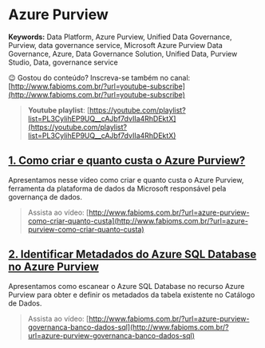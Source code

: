 # Azure Purview  
**Keywords:** Data Platform, Azure Purview, Unified Data Governance, Purview, data governance service, Microsoft Azure Purview Data Governance, Azure, Data Governance Solution, Unified Data, Purview Studio, Data, governance service  

😉 Gostou do conteúdo? Inscreva-se também no canal: [http://www.fabioms.com.br/?url=youtube-subscribe](http://www.fabioms.com.br/?url=youtube-subscribe)

> **Youtube playlist**: [https://youtube.com/playlist?list=PL3CylihEP9UQ__cAJbf7dvIIa4RhDEktX](https://youtube.com/playlist?list=PL3CylihEP9UQ__cAJbf7dvIIa4RhDEktX)  
## [1. Como criar e quanto custa o Azure Purview?](/azure-purview-como-criar-quanto-custa.md)
Apresentamos nesse vídeo como criar e quanto custa o Azure Purview, ferramenta da plataforma de dados da Microsoft responsável pela governança de dados.
> Assista ao vídeo: [http://www.fabioms.com.br/?url=azure-purview-como-criar-quanto-custa](http://www.fabioms.com.br/?url=azure-purview-como-criar-quanto-custa)
## [2. Identificar Metadados do Azure SQL Database no Azure Purview](/azure-purview-governanca-banco-dados-sql.md)
Apresentamos como escanear o Azure SQL Database no recurso Azure Purview para obter e definir os metadados da tabela existente no Catálogo de Dados.
> Assista ao vídeo: [http://www.fabioms.com.br/?url=azure-purview-governanca-banco-dados-sql](http://www.fabioms.com.br/?url=azure-purview-governanca-banco-dados-sql)